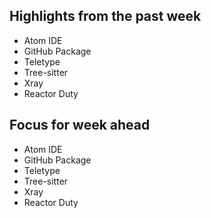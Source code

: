 ## Highlights from the past week

- Atom IDE
- GitHub Package
- Teletype
- Tree-sitter
- Xray
- Reactor Duty

## Focus for week ahead

- Atom IDE
- GitHub Package
- Teletype
- Tree-sitter
- Xray
- Reactor Duty
